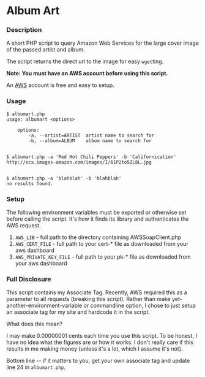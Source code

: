 # Album Art

### Description

A short PHP script to query Amazon Web Services for the large cover 
image of the passed artist and album.

The script returns the direct url to the image for easy `wget`ting.

**Note: You must have an AWS account before using this script.**

An [AWS][aws] account is free and easy to setup.

### Usage

    $ albumart.php
    usage: albumart <options>

        options:
            -a, --artist=ARTIST  artist name to search for
            -b, --album=ALBUM    album name to search for


    $ albumart.php -a 'Red Hot Chili Peppers' -b 'Californication'
    http://ecx.images-amazon.com/images/I/61P2to5ZL8L.jpg


    $ albumart.php -a 'blahblah' -b 'blahblah'
    no results found.

### Setup

The following environment variables must be exported or otherwise set 
before calling the script. It's how it finds its library and 
authenticates the AWS request.

1. `AWS_LIB` - full path to the directory containing AWSSoapClient.php
2. `AWS_CERT_FILE` - full path to your cert-\* file as downloaded from 
   your aws dashboard
3. `AWS_PRIVATE_KEY_FILE` - full path to your pk-\* file as downloaded 
   from your aws dashboard

### Full Disclosure

This script contains my Associate Tag. Recently, AWS required this as a 
parameter to all requests (breaking this script). Rather than make 
yet-another-environment-variable or commandline option, I chose to just 
setup an associate tag for my site and hardcode it in the script.

What does this mean?

I may make 0.00000001 cents each time you use this script. To be honest, 
I have no idea what the figures are or how it works. I don't really care 
if this results in me making money (unless it's a lot, which I assume 
it's not).

Bottom line -- if it matters to you, get your own associate tag and 
update line 24 in `albumart.php`.

[aws]: http://aws.amazon.com "aws at amazon"
